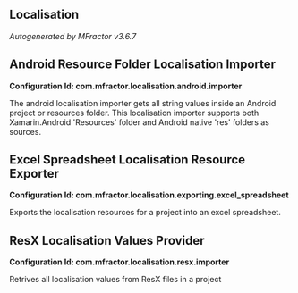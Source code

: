 ## Localisation
*Autogenerated by MFractor v3.6.7*
## Android Resource Folder Localisation Importer

**Configuration Id: com.mfractor.localisation.android.importer**

The android localisation importer gets all string values inside an Android project or resources folder. This localisation importer supports both Xamarin.Android 'Resources' folder and Android native 'res' folders as sources.


## Excel Spreadsheet Localisation Resource Exporter

**Configuration Id: com.mfractor.localisation.exporting.excel_spreadsheet**

Exports the localisation resources for a project into an excel spreadsheet.


## ResX Localisation Values Provider

**Configuration Id: com.mfractor.localisation.resx.importer**

Retrives all localisation values from ResX files in a project


